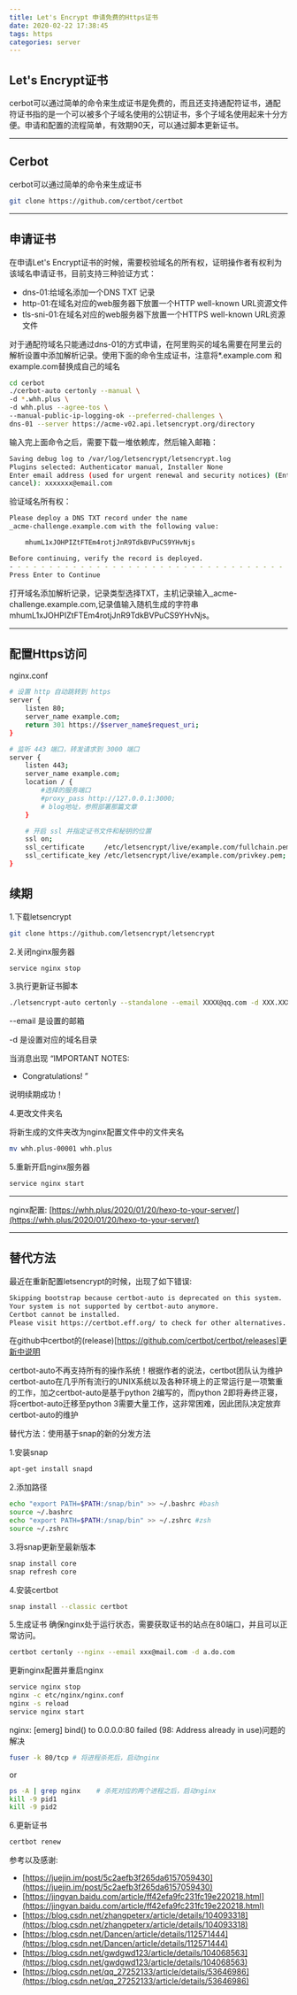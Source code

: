 ```yaml
---
title: Let's Encrypt 申请免费的Https证书
date: 2020-02-22 17:38:45
tags: https
categories: server
---
```

## Let's Encrypt证书
cerbot可以通过简单的命令来生成证书是免费的，而且还支持通配符证书，通配符证书指的是一个可以被多个子域名使用的公钥证书，多个子域名使用起来十分方便。申请和配置的流程简单，有效期90天，可以通过脚本更新证书。 
<!-- more -->
-------
## **Cerbot**
cerbot可以通过简单的命令来生成证书

```bash
git clone https://github.com/certbot/certbot
```

---------
## **申请证书**
在申请Let's Encrypt证书的时候，需要校验域名的所有权，证明操作者有权利为该域名申请证书，目前支持三种验证方式：
- dns-01:给域名添加一个DNS TXT 记录
- http-01:在域名对应的web服务器下放置一个HTTP well-known URL资源文件
- tls-sni-01:在域名对应的web服务器下放置一个HTTPS well-known URL资源文件

对于通配符域名只能通过dns-01的方式申请，在阿里购买的域名需要在阿里云的解析设置中添加解析记录。使用下面的命令生成证书，注意将*.example.com 和 example.com替换成自己的域名

```bash
cd cerbot
./cerbot-auto certonly --manual \ 
-d *.whh.plus \ 
-d whh.plus --agree-tos \ 
--manual-public-ip-logging-ok --preferred-challenges \ 
dns-01 --server https://acme-v02.api.letsencrypt.org/directory 
```

输入完上面命令之后，需要下载一堆依赖库，然后输入邮箱：

```bash
Saving debug log to /var/log/letsencrypt/letsencrypt.log
Plugins selected: Authenticator manual, Installer None
Enter email address (used for urgent renewal and security notices) (Enter 'c' to
cancel): xxxxxxx@email.com
```

验证域名所有权：

```bash
Please deploy a DNS TXT record under the name
_acme-challenge.example.com with the following value:

    mhumL1xJOHPIZtFTEm4rotjJnR9TdkBVPuCS9YHvNjs

Before continuing, verify the record is deployed.
- - - - - - - - - - - - - - - - - - - - - - - - - - - - - - - - - - - - - - - -
Press Enter to Continue
```

打开域名添加解析记录，记录类型选择TXT，主机记录输入_acme-challenge.example.com,记录值输入随机生成的字符串mhumL1xJOHPIZtFTEm4rotjJnR9TdkBVPuCS9YHvNjs。

-----
## **配置Https访问**
nginx.conf

```bash
# 设置 http 自动跳转到 https
server {
    listen 80;
    server_name example.com;
    return 301 https://$server_name$request_uri;                                      
}

# 监听 443 端口，转发请求到 3000 端口
server {
    listen 443;
    server_name example.com;
    location / {
        #选择的服务端口
        #proxy_pass http://127.0.0.1:3000;
        # blog地址，参照部署那篇文章
    }

    # 开启 ssl 并指定证书文件和秘钥的位置
    ssl on;
    ssl_certificate     /etc/letsencrypt/live/example.com/fullchain.pem;        
    ssl_certificate_key /etc/letsencrypt/live/example.com/privkey.pem;          
}                                                                                     
```

## 续期

1.下载letsencrypt
```bash
git clone https://github.com/letsencrypt/letsencrypt
```

2.关闭nginx服务器
```bash
service nginx stop
```

3.执行更新证书脚本
```bash
./letsencrypt-auto certonly --standalone --email XXXX@qq.com -d XXX.XXX.com
```

--email 是设置的邮箱

-d 是设置对应的域名目录 

当消息出现 “IMPORTANT NOTES:

- Congratulations! ”

说明续期成功！

4.更改文件夹名

将新生成的文件夹改为nginx配置文件中的文件夹名
```bash
mv whh.plus-00001 whh.plus
```

5.重新开启nginx服务器
```bash
service nginx start
```

------------------
nginx配置: [https://whh.plus/2020/01/20/hexo-to-your-server/](https://whh.plus/2020/01/20/hexo-to-your-server/)


-----------------------------------------------------------
## 替代方法

最近在重新配置letsencrypt的时候，出现了如下错误:

```bash
Skipping bootstrap because certbot-auto is deprecated on this system.
Your system is not supported by certbot-auto anymore.
Certbot cannot be installed.
Please visit https://certbot.eff.org/ to check for other alternatives.
```
在github中certbot的(release)[https://github.com/certbot/certbot/releases]更新中说明

certbot-auto不再支持所有的操作系统！根据作者的说法，certbot团队认为维护certbot-auto在几乎所有流行的UNIX系统以及各种环境上的正常运行是一项繁重的工作，加之certbot-auto是基于python 2编写的，而python 2即将寿终正寝，将certbot-auto迁移至python 3需要大量工作，这非常困难，因此团队决定放弃certbot-auto的维护

替代方法：使用基于snap的新的分发方法

1.安装snap

```bash
apt-get install snapd
```

2.添加路径
```bash
echo "export PATH=$PATH:/snap/bin" >> ~/.bashrc #bash
source ~/.bashrc
echo "export PATH=$PATH:/snap/bin" >> ~/.zshrc #zsh
source ~/.zshrc
```

3.将snap更新至最新版本
```bash
snap install core
snap refresh core
```

4.安装certbot
```bash
snap install --classic certbot
```

5.生成证书
确保nginx处于运行状态，需要获取证书的站点在80端口，并且可以正常访问。

```bash
certbot certonly --nginx --email xxx@mail.com -d a.do.com
```

更新nginx配置并重启nginx
```bash
service nginx stop
nginx -c etc/nginx/nginx.conf
nginx -s reload
service nginx start
```

nginx: [emerg] bind() to 0.0.0.0:80 failed (98: Address already in use)问题的解决
```bash
fuser -k 80/tcp # 将进程杀死后，启动nginx
``` 
or

```bash
ps -A | grep nginx    # 杀死对应的两个进程之后，启动nginx
kill -9 pid1
kill -9 pid2 
```


6.更新证书
```bash
certbot renew
```


参考以及感谢: 

- [https://juejin.im/post/5c2aefb3f265da6157059430](https://juejin.im/post/5c2aefb3f265da6157059430)
- [https://jingyan.baidu.com/article/ff42efa9fc231fc19e220218.html](https://jingyan.baidu.com/article/ff42efa9fc231fc19e220218.html)
- [https://blog.csdn.net/zhangpeterx/article/details/104093318](https://blog.csdn.net/zhangpeterx/article/details/104093318)
- [https://blog.csdn.net/Dancen/article/details/112571444](https://blog.csdn.net/Dancen/article/details/112571444)
- [https://blog.csdn.net/gwdgwd123/article/details/104068563](https://blog.csdn.net/gwdgwd123/article/details/104068563)
- [https://blog.csdn.net/qq_27252133/article/details/53646986](https://blog.csdn.net/qq_27252133/article/details/53646986)